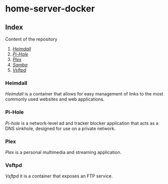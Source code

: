 # **home-server-docker**

## **Index**

Content of the repository

1. *[Heimdall](./heimdall_container)*
2. *[Pi-Hole](./pihole_container)*
3. *[Plex](./plex_container)*
4. *[Samba](./samba_container)*
5. *[Vsftpd](./vsftpd_container)*

### **Heimdall**

*Heimdall* is a container that allows for easy management of links to the most commonly used websites and web applications.

### **Pi-Hole**

*Pi-hole* is a network-level ad and tracker blocker application that acts as a DNS sinkhole, designed for use on a private network.

### **Plex**

*Plex* is a personal multimedia and streaming application.

### **Vsftpd**

*Vsftpd* it is a container that exposes an FTP service.

